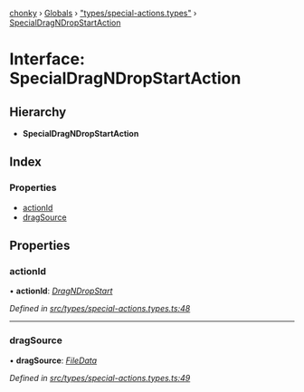 [chonky](../README.md) › [Globals](../globals.md) › ["types/special-actions.types"](../modules/_types_special_actions_types_.md) › [SpecialDragNDropStartAction](_types_special_actions_types_.specialdragndropstartaction.md)

# Interface: SpecialDragNDropStartAction

## Hierarchy

* **SpecialDragNDropStartAction**

## Index

### Properties

* [actionId](_types_special_actions_types_.specialdragndropstartaction.md#actionid)
* [dragSource](_types_special_actions_types_.specialdragndropstartaction.md#dragsource)

## Properties

###  actionId

• **actionId**: *[DragNDropStart](../enums/_types_special_actions_types_.specialaction.md#dragndropstart)*

*Defined in [src/types/special-actions.types.ts:48](https://github.com/TimboKZ/Chonky/blob/4792a84/src/types/special-actions.types.ts#L48)*

___

###  dragSource

• **dragSource**: *[FileData](_types_files_types_.filedata.md)*

*Defined in [src/types/special-actions.types.ts:49](https://github.com/TimboKZ/Chonky/blob/4792a84/src/types/special-actions.types.ts#L49)*
